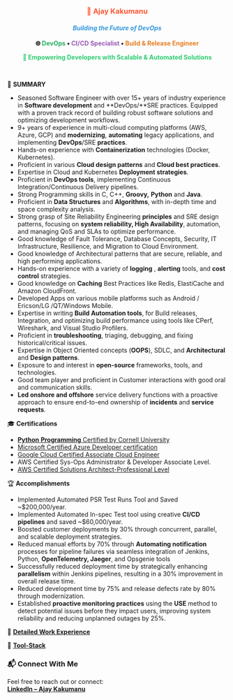 <h3 align="center" style="color:#FF5733;">🎯 <strong>Ajay Kakumanu</strong></h3>
<h4 align="center" style="color:#3498DB;"><em>Building the Future of DevOps</em></h4>
<p align="center">
  <strong>🌐 <span style="color:#27AE60;">DevOps</span> • 
  <span style="color:#9B59B6;">CI/CD Specialist</span> • 
  <span style="color:#E67E22;">Build & Release Engineer</span></strong>
</p>
<p align="center" style="color:#2ECC71;"><strong>🚀 Empowering Developers with Scalable & Automated Solutions</strong></p>

&nbsp;

🧾 **SUMMARY**
- Seasoned Software Engineer with over 15+ years of industry experience in **Software development** and **DevOps/**SRE practices. Equipped with a proven track record of building robust software solutions and optimizing development workflows.
- 9+ years of experience in multi-cloud computing platforms (AWS, Azure, GCP) and **modernizing**, **automating** legacy applications, and implementing **DevOps**/SRE **practices**.
- Hands-on experience with **Containerization** technologies (Docker, Kubernetes).
- Proficient in various **Cloud design patterns** and **Cloud best practices**.
- Expertise in Cloud and Kubernetes **Deployment strategies**.
- Proficient in **DevOps tools**, implementing Continuous Integration/Continuous Delivery pipelines.
- Strong Programming skills in C, C++, **Groovy,** **Python** and **Java**.
- Proficient in **Data Structures** and **Algorithms**, with in-depth time and space complexity analysis.
- Strong grasp of Site Reliability Engineering **principles** and SRE design patterns, focusing on **system reliability, High 
  Availability**, automation, and managing QoS and SLAs to optimize performance.
- Good knowledge of Fault Tolerance, Database Concepts, Security, IT Infrastructure, Resilience, and Migration to Cloud 
  Environment.
- Good knowledge of Architectural patterns that are secure, reliable, and high performing applications.
- Hands-on experience with a variety of **logging** , **alerting** tools, and **cost control** strategies.
- Good knowledge on **Caching** Best Practices like Redis, ElastiCache and Amazon CloudFront.
- Developed Apps on various mobile platforms such as Android / Ericson/LG /QT/Windows Mobile.
- Expertise in writing **Build Automation tools**, for Build releases, Integration, and optimizing build performance using 
  tools like CPerf, Wireshark, and Visual Studio Profilers.
- Proficient in **troubleshooting**, triaging, debugging, and fixing historical/critical issues.
- Expertise in Object Oriented concepts (**OOPS**), SDLC, and **Architectural** and **Design patterns**.
- Exposure to and interest in **open-source** frameworks, tools, and technologies.
- Good team player and proficient in Customer interactions with good oral and communication skills.
- **Led onshore and offshore** service delivery functions with a proactive approach to ensure end-to-end ownership of **incidents** and **service requests**. 

🎓 **Certifications**

- [**Python** **Programming** Certified by Cornell University](https://mycredentials.ecornell.cornell.edu/credential/PNwwhBlXsp)
- [Microsoft Certified Azure Developer certification](https://drive.google.com/file/d/1L8wKdzU5eXULFtta9qvF70Bw1OYbAxoB/view?usp=drive_link)
- [Google Cloud Certified Associate Cloud Engineer](https://drive.google.com/file/d/1tm1ZSjCJf8wvQWITN0KZo-Za4BkTWBa0/view?usp=drive_link)
- AWS Certified Sys-Ops Administrator & Developer Associate Level.
- [AWS Certified Solutions Architect-Professional Level](https://drive.google.com/file/d/1ZRU_27O6pwc5ZaWLAaYSxjvUIASUULz3/view?usp=drive_link) 

🏆 **Accomplishments**

- Implemented Automated PSR Test Runs Tool and Saved ~$200,000/year.
- Implemented Automated In-spec Test tool using creative **CI/CD pipelines** and saved ~$60,000/year.
- Boosted customer deployments by 30% through concurrent, parallel, and scalable deployment strategies.
- Reduced manual efforts by 70% through **Automating notification** processes for pipeline failures via seamless integration 
  of Jenkins, Python, **OpenTelemetry, Jaeger**, and Opsgenie tools
- Successfully reduced deployment time by strategically enhancing **parallelism** within Jenkins pipelines, resulting in a 
  30% improvement in overall release time.
- Reduced development time by 75% and release defects rate by 80% through modernization.
- Established **proactive monitoring practices** using the **USE** method to detect potential issues before they impact 
  users, improving system reliability and reducing unplanned outages by 25%.

💼 [**Detailed Work Experience**](Work-Experience.md)

🧰 [**Tool-Stack**](tool-stack.md)

### 📬 Connect With Me  
Feel free to reach out or connect:  
[**LinkedIn – Ajay Kakumanu**](https://www.linkedin.com/in/ajaykakumanu/)

